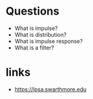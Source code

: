 # Questions
- What is impulse?
- What is distribution?
- What is impulse response?
- What is a filter?


# links 
- https://lpsa.swarthmore.edu